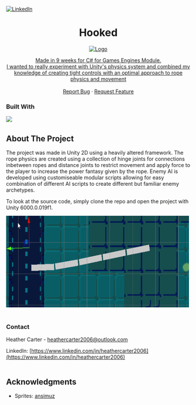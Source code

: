 <!-- Improved compatibility of back to top link: See: https://github.com/othneildrew/Best-README-Template/pull/73 -->
<a id="readme-top"></a>

<!-- PROJECT SHIELDS -->
<!--
[![Forks][forks-shield]][forks-url]
[![Stargazers][stars-shield]][stars-url]
[![Issues][issues-shield]][issues-url]
[![project_license][license-shield]][license-url]
-->
[![LinkedIn][linkedin-shield]][linkedin-url]

<!-- Project Title -->
<div align="center">

<h1 align="center">Hooked</h1>

  <a href="https://github.com/barter127/Hooked-Game">
    <img src="HookedExample.gif" alt="Logo" width="500" height="250">

  <p align="center">
    Made in 9 weeks for C# for Games Engines Module.
    <br />
    I wanted to really experiment with Unity's physics system and combined my knowledge of creating tight controls with an optimal approach to rope physics and movement
    <br />
    <br />
    <a href="https://github.com/barter127/The-Tables-Turn/issues/new?labels=bug&template=bug-report---.md">Report Bug</a>
    &middot;
    <a href="https://github.com/barter127/The-Tables-Turn/issues/new?labels=enhancement&template=feature-request---.md">Request Feature</a>
  </p>
</div>



### Built With
  <img src="https://skillicons.dev/icons?i=cs,unity,visualstudio,github" />

<!-- GETTING STARTED -->
## About The Project
The project was made in Unity 2D using a heavily altered framework. The rope physics are created using a collection of hinge joints for connections inbetween ropes and distance joints to restrict movement and apply force to the player to increase the power fantasy given by the rope. Enemy AI is developed using customiseable modular scripts allowing for easy combination of different AI scripts to create different but familiar enemy archetypes.

To look at the source code, simply clone the repo and open the project with Unity 6000.0.019f1.

<a href="https://github.com/barter127/Hooked-Game">
  <img src="RopeDemo.gif" alt="Logo" width="500" height="250">
  </a>
  <br />
  <br />



<!-- CONTACT -->
### Contact

Heather Carter - heathercarter2006@outlook.com

LinkedIn: [https://www.linkedin.com/in/heathercarter2006](https://www.linkedin.com/in/heathercarter2006)
    <br />
    <br />


<!-- ACKNOWLEDGMENTS -->
## Acknowledgments

* Sprites: [ansimuz](https://ansimuz.itch.io/streets-of-fight)



<!-- MARKDOWN LINKS & IMAGES -->
<!-- https://www.markdownguide.org/basic-syntax/#reference-style-links -->
[contributors-shield]: https://img.shields.io/github/contributors/github_username/repo_name.svg?style=for-the-badge
[contributors-url]: https://github.com/github_username/repo_name/graphs/contributors
[forks-shield]: https://img.shields.io/github/forks/github_username/repo_name.svg?style=for-the-badge
[forks-url]: https://github.com/barter127/The-Tables-Turn/network/members
[stars-shield]: https://img.shields.io/github/stars/github_username/repo_name.svg?style=for-the-badge
[stars-url]: https://github.com/github_username/repo_name/stargazers
[issues-shield]: https://img.shields.io/github/issues/github_username/repo_name.svg?style=for-the-badge
[issues-url]: https://github.com/github_username/repo_name/issues
[license-shield]: https://img.shields.io/github/license/github_username/repo_name.svg?style=for-the-badge
[license-url]: https://github.com/github_username/repo_name/blob/master/LICENSE.txt
[linkedin-shield]: https://img.shields.io/badge/-LinkedIn-black.svg?style=for-the-badge&logo=linkedin&colorB=555
[linkedin-url]: https://www.linkedin.com/in/heathercarter2006
[product-screenshot]: images/screenshot.png
